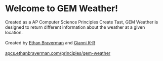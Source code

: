 <h1>Welcome to GEM Weather!</h1>
Created as a AP Computer Science Principles Create Tast, GEM Weather is designed to return different information about the weather at a given location.
<br><br>
Created by <a href="https://github.com/ethanbraverman">Ethan Braverman</a> and <a href="https://github.com/fabulous-gio">Gianni K-R</a>
<br><br>
<a href="https://apcs.ethanbraverman.com/principles/gem-weather">apcs.ethanbraverman.com/principles/gem-weather</a>
